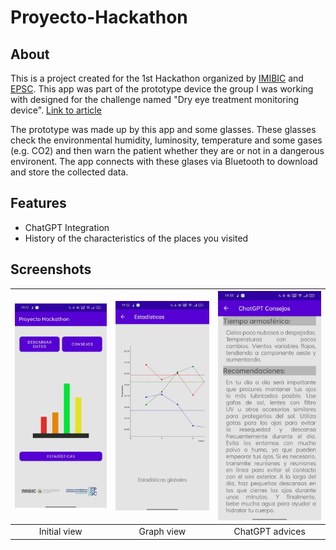 # Proyecto-Hackathon
## About

This is a project created for the 1st Hackathon organized by [IMIBIC](https://www.imibic.org/) and [EPSC](https://www.uco.es/eps/es/).
This app was part of the prototype device the group I was working with designed for the challenge named "Dry eye treatment monitoring device". [Link to article](https://www.eldiadecordoba.es/cordoba/Imibic-hackaton-biotecnologico-Andalucia_0_1776723567.html)

The prototype was made up by this app and some glasses. These glasses check the environmental humidity, luminosity, temperature and some gases (e.g. CO2) and then
warn the patient whether they are or not in a dangerous environent. The app connects with these glases via Bluetooth to download and store the collected data.

## Features
- ChatGPT Integration
- History of the characteristics of the places you visited

## Screenshots

| <img src="./Screenshots/Hachathon1.png"> | <img src="./Screenshots/Hackathon3.png"> | <img src="./Screenshots/Hackathon2.png"> |
|:---:|:---:|:---:|
| Initial view | Graph view | ChatGPT advices |
